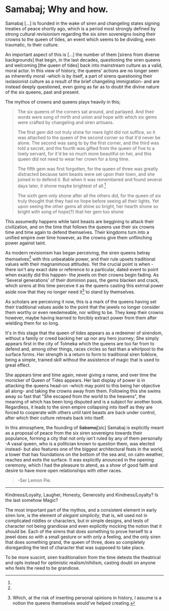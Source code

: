 Samabaj; Why and how.
=====================


 Samabaj [...] is founded in the wake of siren and changeling states signing treaties of peace shortly ago, which is a period most strongly defined by strong cultural revisionism regarding the six siren sovereigns losing their crowns to the queen of tides, an event which seems to be dividing, even traumatic, to their culture.

 An important aspect of this is [...] the number of them [sirens from diverse backgrounds] that begin, in the last decades, questioning the siren queens and welcoming [the queen of tides] back into mainstream culture as a valid, moral actor. In this view of history, the queens' actions are no longer seen as inherently moral -which is by itself, a part of sirens questioning their isolasionist culture as a result of the brief changeling immigration- and are instead deeply questioned, even going as far as to doubt the divine nature of the six queens, past and present.

 The mythos of crowns and queens plays heavily in this; 

> The six queens of the corners sat around, and parlayed. And their words were song of mirth and union and hope with which six gems were crafted by changeling and siren artisans.
>
> The first gem did not truly shine for mere light did not suffice, so it was attached to the queen of the second corner so that it'd never be alone. The second was sang to by the first corner, and the third was told a secret, and the fourth was gifted from the queen of five to a lowly servant, for it'd be so much more beautiful on her, and this queen did not need to wear her crown for a long time.
>
>The fifth gem was first forgotten, for the queen of three was greatly distracted because taint beasts were set upon their town, and she joined in to defend it. But when it was remembered and found several days later, it shone maybe brightest of all.[^elements]
>
>The sixth gem only shone after all the others did, for the queen of six truly thought that they had no hope before seeing all their lights. Yet upon seeing the other gems all shine so bright, her hearth shone so bright with song of hope(?) that her gem too shone

 This assumedly happens while taint beasts are beggining to attack their civilization, and on the time that follows the queens use their six crowns time and time again to defend themselves. Their kingdoms turn into a unified empire over time however, as the crowns give them unflinching power against taint.

 As modern revisionism has began perceiving, the siren queens betray themselves[^betray] with this unbeatable power, and their rule upsets traditional values with their magnanimous attitudes. Yet the crucial point is when -there isn't any exact date or reference to a particular, dated event to point when exactly did this happen- the jewels on their crowns begin fading. As 'Several generations' of their dominion pass, the gems blacken and crack, which sirens at this time perceive it as the queens casting this extrnal power aside now that they no longer need it[^notion] to stand by themselves.

 As scholars are perceiving it now, this is a mark of the queens having set their traditional values aside to the point that the jewels no longer consider them worthy or even reedemeable, nor willing to be. They keep their crowns however, maybe having learned to forcibly extract power from them after wielding them for so long.

 It's in this stage that the queen of tides appears as a redeemer of sirendom, without a family or creed backing her up nor any hero journey; She simply appears first in the city of Tolmeka which the queens are too far from to defend and, among other things, races circles so fast than a whirlpool to the surface forms. Her strength is a return to form to traditional siren folklore, being a simple, trained skill without the assistence of magic that is used to great effect.

 She appears time and time again, never giving a name, and over time the monicker of Queen of Tides appears. Her last display of power is in attacking the queens head-on -which may point to this being her objective all along- and taking the crowns away from them. Following this she swims away so fast that "She escaped from the world to the heavens", the meaning of which has been long disputed and is a subject for another book. Regardless, it leads to the siren empire collapsing into itself as they are forced to cooperate with others until taint beasts are back under control, after which their culture retreats back into itself.

 In this atmosphere, the founding of ~~Sabamaj~~[sic] Samabaj is explicitly meant as a proposal of peace from the six siren sovereigns towards their populance, forming a city that not only isn't ruled by any of them personally -A vasal queen, who is a politician known to question them, was elected instead- but also features one of the biggest architectural feats in the world, a tower that has foundations on the bottom of the sea and, on calm weather, reaches and exits the surface. It was explicitly anounced in the opening ceremony, which I had the pleasure to atend, as a show of good faith and desire to have more open relationships with other races.


> -Ser Lemon Pie.
--------------------------------------------------------


[^elements]:
 Kindness/Loyalty, Laugher, Honesty, Generosity and Kindness/Loyalty? Is the last somehow Magic?

[^betray]:
 The most important part of the mythos, and a consistent element in early siren lore, is the element of *elegant simplicity*, that is, wit used not in complicated riddles or characters, but in simple designs, and tests of character not being grandiose and even explicitly mocking the notion that it should be. Each of the sirens that does something to prove herself to a jewel does so with a small gesture or with only a feeling, and the only siren that does something grand, the queen of three, does so completely disregarding the test of character that was supposed to take place.

 To be more suscint, siren traditionalism from the time detests the theatrical and opts instead for optimistic realism/nihilism, casting doubt on anyone who feels the need to be grandiose.

 [^notion]:Which, at the risk of inserting personal opinions in history, I assume is a notion the queens themselves would've helped creating.